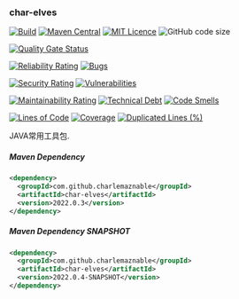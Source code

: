 ### char-elves

[![Build](https://github.com/CharLemAznable/char-elves/actions/workflows/build.yml/badge.svg)](https://github.com/CharLemAznable/char-elves/actions/workflows/build.yml)
[![Maven Central](https://maven-badges.herokuapp.com/maven-central/com.github.charlemaznable/char-elves/badge.svg)](https://maven-badges.herokuapp.com/maven-central/com.github.charlemaznable/char-elves/)
[![MIT Licence](https://badges.frapsoft.com/os/mit/mit.svg?v=103)](https://opensource.org/licenses/mit-license.php)
![GitHub code size](https://img.shields.io/github/languages/code-size/CharLemAznable/char-elves)

[![Quality Gate Status](https://sonarcloud.io/api/project_badges/measure?project=CharLemAznable_char-elves&metric=alert_status)](https://sonarcloud.io/dashboard?id=CharLemAznable_char-elves)

[![Reliability Rating](https://sonarcloud.io/api/project_badges/measure?project=CharLemAznable_char-elves&metric=reliability_rating)](https://sonarcloud.io/dashboard?id=CharLemAznable_char-elves)
[![Bugs](https://sonarcloud.io/api/project_badges/measure?project=CharLemAznable_char-elves&metric=bugs)](https://sonarcloud.io/dashboard?id=CharLemAznable_char-elves)

[![Security Rating](https://sonarcloud.io/api/project_badges/measure?project=CharLemAznable_char-elves&metric=security_rating)](https://sonarcloud.io/dashboard?id=CharLemAznable_char-elves)
[![Vulnerabilities](https://sonarcloud.io/api/project_badges/measure?project=CharLemAznable_char-elves&metric=vulnerabilities)](https://sonarcloud.io/dashboard?id=CharLemAznable_char-elves)

[![Maintainability Rating](https://sonarcloud.io/api/project_badges/measure?project=CharLemAznable_char-elves&metric=sqale_rating)](https://sonarcloud.io/dashboard?id=CharLemAznable_char-elves)
[![Technical Debt](https://sonarcloud.io/api/project_badges/measure?project=CharLemAznable_char-elves&metric=sqale_index)](https://sonarcloud.io/dashboard?id=CharLemAznable_char-elves)
[![Code Smells](https://sonarcloud.io/api/project_badges/measure?project=CharLemAznable_char-elves&metric=code_smells)](https://sonarcloud.io/dashboard?id=CharLemAznable_char-elves)

[![Lines of Code](https://sonarcloud.io/api/project_badges/measure?project=CharLemAznable_char-elves&metric=ncloc)](https://sonarcloud.io/dashboard?id=CharLemAznable_char-elves)
[![Coverage](https://sonarcloud.io/api/project_badges/measure?project=CharLemAznable_char-elves&metric=coverage)](https://sonarcloud.io/dashboard?id=CharLemAznable_char-elves)
[![Duplicated Lines (%)](https://sonarcloud.io/api/project_badges/measure?project=CharLemAznable_char-elves&metric=duplicated_lines_density)](https://sonarcloud.io/dashboard?id=CharLemAznable_char-elves)

JAVA常用工具包.

##### Maven Dependency

```xml
<dependency>
  <groupId>com.github.charlemaznable</groupId>
  <artifactId>char-elves</artifactId>
  <version>2022.0.3</version>
</dependency>
```

##### Maven Dependency SNAPSHOT

```xml
<dependency>
  <groupId>com.github.charlemaznable</groupId>
  <artifactId>char-elves</artifactId>
  <version>2022.0.4-SNAPSHOT</version>
</dependency>
```
